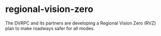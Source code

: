 # regional-vision-zero
The DVRPC and its partners are developing a Regional Vision Zero (RVZ) plan to make roadways safer for all modes.
